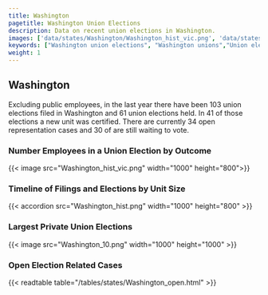 ```yaml
---
title: Washington
pagetitle: Washington Union Elections
description: Data on recent union elections in Washington.
images: ['data/states/Washington/Washington_hist_vic.png', 'data/states/Washington/Washington_hist_size.png', 'data/states/Washington/Washington_10.png']
keywords: ["Washington union elections", "Washington unions","Union elections"]
weight: 1
---
```

##  Washington

Excluding public employees, in the last year there have been 103 union elections filed in Washington and 61 union elections held. In 41 of those elections a new unit was certified. There are currently 34 open representation cases and 30 of are still waiting to vote.

### Number Employees in a Union Election by Outcome
{{< image src="Washington_hist_vic.png" width="1000" height="800">}}

### Timeline of Filings and Elections by Unit Size
{{< accordion src="Washington_hist.png" width="1000" height="800" >}}

### Largest Private Union Elections
{{< image src="Washington_10.png" width="1000" height="1000"  >}}

### Open Election Related Cases
{{< readtable table="/tables/states/Washington_open.html" >}}

